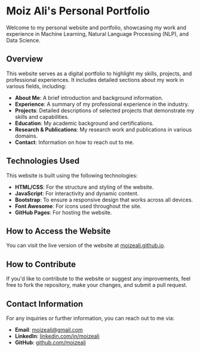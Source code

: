 # Moiz Ali's Personal Portfolio

Welcome to my personal website and portfolio, showcasing my work and experience in Machine Learning, Natural Language Processing (NLP), and Data Science.

## Overview

This website serves as a digital portfolio to highlight my skills, projects, and professional experiences. It includes detailed sections about my work in various fields, including:

- **About Me**: A brief introduction and background information.
- **Experience**: A summary of my professional experience in the industry.
- **Projects**: Detailed descriptions of selected projects that demonstrate my skills and capabilities.
- **Education**: My academic background and certifications.
- **Research & Publications**: My research work and publications in various domains.
- **Contact**: Information on how to reach out to me.

## Technologies Used

This website is built using the following technologies:

- **HTML/CSS**: For the structure and styling of the website.
- **JavaScript**: For interactivity and dynamic content.
- **Bootstrap**: To ensure a responsive design that works across all devices.
- **Font Awesome**: For icons used throughout the site.
- **GitHub Pages**: For hosting the website.

## How to Access the Website

You can visit the live version of the website at [moizeali.github.io](https://moizeali.github.io/).

## How to Contribute

If you'd like to contribute to the website or suggest any improvements, feel free to fork the repository, make your changes, and submit a pull request.

## Contact Information

For any inquiries or further information, you can reach out to me via:

- **Email**: moizeali@gmail.com
- **LinkedIn**: [linkedin.com/in/moizeali](https://www.linkedin.com/in/moizeali)
- **GitHub**: [github.com/moizeali](https://github.com/moizeali)